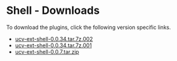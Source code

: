 
# Shell - Downloads

To download the plugins, click the following version specific links.

- [ucv-ext-shell-0.0.34.tar.7z.002](https://raw.githubusercontent.com/UrbanCode/IBM-UCV-PLUGINS/main/files/ucv-ext-shell/ucv-ext-shell%3A0.0.34.tar.7z.002)
- [ucv-ext-shell-0.0.34.tar.7z.001](https://raw.githubusercontent.com/UrbanCode/IBM-UCV-PLUGINS/main/files/ucv-ext-shell/ucv-ext-shell%3A0.0.34.tar.7z.001)
- [ucv-ext-shell-0.0.7.tar.zip](https://raw.githubusercontent.com/UrbanCode/IBM-UCV-PLUGINS/main/files/ucv-ext-shell/ucv-ext-shell-0.0.7.tar.zip)

